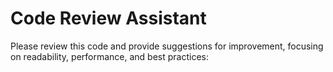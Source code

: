 # Code Review Assistant

Please review this code and provide suggestions for improvement, focusing on readability, performance, and best practices:
